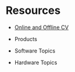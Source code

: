 # Resources

- [Online and Offline CV](docs\profile.md)



* Products

* Software Topics

* Hardware Topics

  

  

  